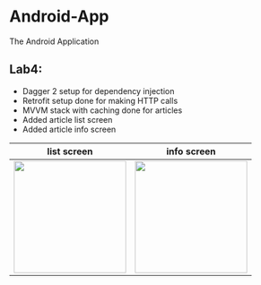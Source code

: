 # Android-App
The Android Application
## Lab4:
- Dagger 2 setup for dependency injection
- Retrofit setup done for making HTTP calls
- MVVM stack with caching done for articles
- Added article list screen
- Added article info screen

| list screen | info screen |
|-------------|-------------|
|<img src="https://trello-attachments.s3.amazonaws.com/5f9d36313ae6426434166c70/1080x2340/45895704a277c9f0f61595d5c68b7672/Screenshot_20201101-182737.jpg" width="200" />|<img src="https://trello-attachments.s3.amazonaws.com/5f9d36313ae6426434166c70/1080x2340/8cb0d17cf82928650bdac5d3723fccec/Screenshot_20201101-194448.jpg" width="200" />|
